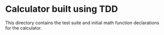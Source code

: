 # Calculator built using TDD

This directory contains the test suite and initial math function declarations for the calculator.